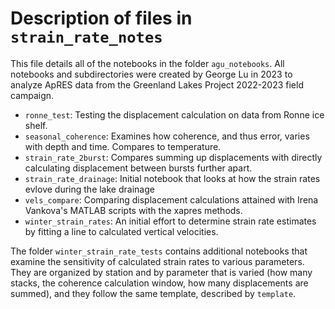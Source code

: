 # Description of files in `strain_rate_notes`
This file details all of the notebooks in the folder `agu_notebooks`. All notebooks and subdirectories were created by George Lu in 2023 to analyze ApRES data from the Greenland Lakes Project 2022-2023 field campaign. 

- `ronne_test`: Testing the displacement calculation on data from Ronne ice shelf. 
- `seasonal_coherence`: Examines how coherence, and thus error, varies with depth and time. Compares to temperature. 
- `strain_rate_2burst`: Compares summing up displacements with directly calculating displacement between bursts further apart. 
- `strain_rate_drainage`: Initial notebook that looks at how the strain rates evlove during the lake drainage
- `vels_compare`: Comparing displacement calculations attained with Irena Vankova's MATLAB scripts with the xapres methods. 
- `winter_strain_rates`: An initial effort to determine strain rate estimates by fitting a line to calculated vertical velocities. 

The folder `winter_strain_rate_tests` contains additional notebooks that examine the sensitivity of calculated strain rates to various parameters. They are organized by station and by parameter that is varied (how many stacks, the coherence calculation window, how many displacements are summed), and they follow the same template, described by `template`. 